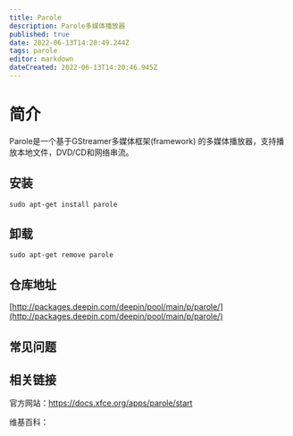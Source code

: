 ```yaml
---
title: Parole
description: Parole多媒体播放器
published: true
date: 2022-06-13T14:20:49.244Z
tags: parole
editor: markdown
dateCreated: 2022-06-13T14:20:46.945Z
---
```


# 简介

Parole是一个基于GStreamer多媒体框架(framework) 的多媒体播放器，支持播放本地文件，DVD/CD和网络串流。

## 安装

`sudo apt-get install parole`

## 卸载

`sudo apt-get remove parole`

## 仓库地址

[http://packages.deepin.com/deepin/pool/main/p/parole/](http://packages.deepin.com/deepin/pool/main/p/parole/)

## 常见问题

## 相关链接
官方网站：https://docs.xfce.org/apps/parole/start

维基百科：